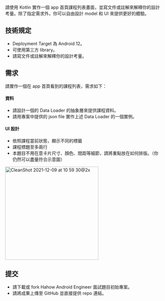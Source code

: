 
請使用 Kotlin 實作一個 app 首頁課程列表畫面，並寫文件或註解來解釋你的設計考量。除了指定需求外，你可以自由設計 model 和 UI 來提供更好的體驗。

## 技術規定
- Deployment Target 為 Android 12。
- 可使用第三方 library。
- 請寫文件或註解來解釋你的設計考量。

## 需求
請實作一個在 app 首頁看到的課程列表，需求如下：

#### 資料
- 請設計一個的 Data Loader 的抽象層來提供課程資料。
- 請用專案中提供的 json file 實作上述 Data Loader 的一個實例。

#### UI 設計
- 依照課程當前狀態，顯示不同的標籤
- 課程標題至多兩行
- 本題目不用在意卡片尺寸、顏色、間距等細節，請將重點放在如何排版。（你仍然可以盡量符合示意圖）
<img width="300" alt="CleanShot 2021-12-09 at 10 59 30@2x" src="https://user-images.githubusercontent.com/76472179/145350022-b4624fe0-2612-4fdb-950c-da6898ca4166.png">

## 提交

- 請下載或 fork Hahow Android Engineer 面試題目初始專案。
- 請將成果上傳至 GitHub 並直接提供 repo 連結。
